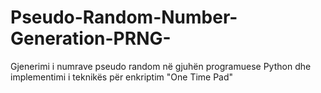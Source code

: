 # Pseudo-Random-Number-Generation-PRNG-
Gjenerimi i numrave pseudo random në gjuhën programuese Python dhe implementimi i teknikës për enkriptim "One Time Pad" 
